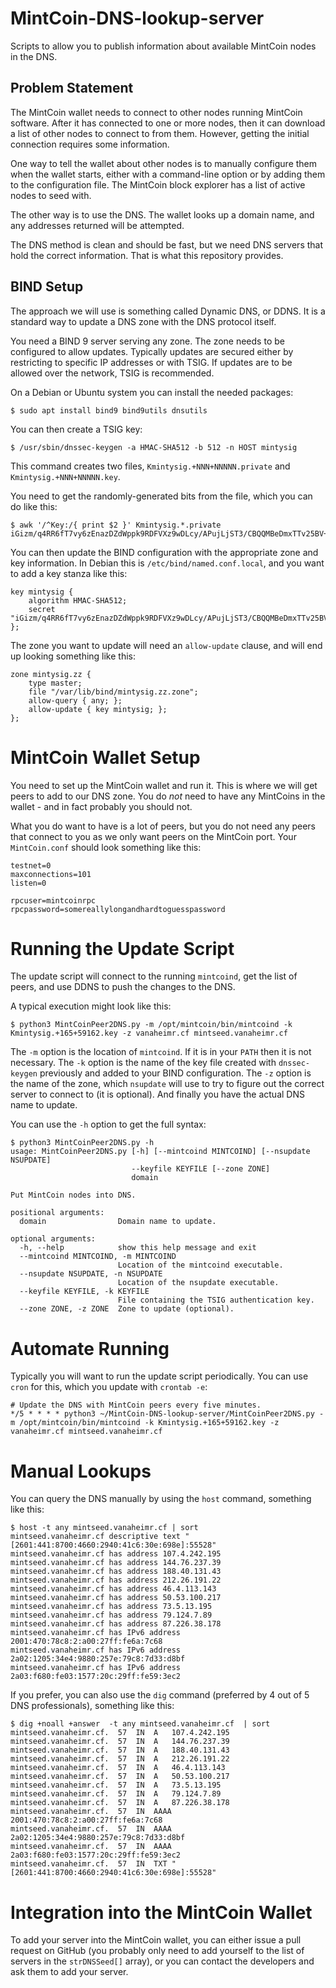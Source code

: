 # MintCoin-DNS-lookup-server
Scripts to allow you to publish information about available MintCoin
nodes in the DNS.

## Problem Statement

The MintCoin wallet needs to connect to other nodes running MintCoin
software. After it has connected to one or more nodes, then it can
download a list of other nodes to connect to from them. However,
getting the initial connection requires some information.

One way to tell the wallet about other nodes is to manually configure
them when the wallet starts, either with a command-line option or by
adding them to the configuration file. The MintCoin block explorer has
a list of active nodes to seed with.

The other way is to use the DNS. The wallet looks up a domain name,
and any addresses returned will be attempted.

The DNS method is clean and should be fast, but we need DNS servers
that hold the correct information. That is what this repository
provides.

## BIND Setup

The approach we will use is something called Dynamic DNS, or DDNS. It
is a standard way to update a DNS zone with the DNS protocol itself.

You need a BIND 9 server serving any zone. The zone needs to be
configured to allow updates. Typically updates are secured either by
restricting to specific IP addresses or with TSIG. If updates are to
be allowed over the network, TSIG is recommended.

On a Debian or Ubuntu system you can install the needed packages:

```
$ sudo apt install bind9 bind9utils dnsutils
```

You can then create a TSIG key:

```
$ /usr/sbin/dnssec-keygen -a HMAC-SHA512 -b 512 -n HOST mintysig
```

This command creates two files, `Kmintysig.+NNN+NNNNN.private` and
`Kmintysig.+NNN+NNNNN.key`. 

You need to get the randomly-generated bits from the file, which you
can do like this:

```
$ awk '/^Key:/{ print $2 }' Kmintysig.*.private
iGizm/q4RR6fT7vy6zEnazDZdWppk9RDFVXz9wDLcy/APujLjST3/CBQQMBeDmxTTv25BV+0p1FuW1V+0arZLg==
```

You can then update the BIND configuration with the appropriate zone
and key information. In Debian this is `/etc/bind/named.conf.local`,
and you want to add a key stanza like this:

```
key mintysig {
    algorithm HMAC-SHA512;
    secret "iGizm/q4RR6fT7vy6zEnazDZdWppk9RDFVXz9wDLcy/APujLjST3/CBQQMBeDmxTTv25BV+0p1FuW1V+0arZLg==";
};
```

The zone you want to update will need an `allow-update` clause, and
will end up looking something like this:

```
zone mintysig.zz {
    type master;
    file "/var/lib/bind/mintysig.zz.zone";
    allow-query { any; };
    allow-update { key mintysig; };
};
```

# MintCoin Wallet Setup

You need to set up the MintCoin wallet and run it. This is where we
will get peers to add to our DNS zone. You do _not_ need to have any
MintCoins in the wallet - and in fact probably you should not.

What you do want to have is a lot of peers, but you do not need any
peers that connect to you as we only want peers on the MintCoin port.
Your `MintCoin.conf` should look something like this:

```
testnet=0
maxconnections=101
listen=0

rpcuser=mintcoinrpc
rpcpassword=somereallylongandhardtoguesspassword
```

# Running the Update Script

The update script will connect to the running `mintcoind`, get the
list of peers, and use DDNS to push the changes to the DNS.

A typical execution might look like this:

```
$ python3 MintCoinPeer2DNS.py -m /opt/mintcoin/bin/mintcoind -k Kmintysig.+165+59162.key -z vanaheimr.cf mintseed.vanaheimr.cf
```

The `-m` option is the location of `mintcoind`. If it is in your
`PATH` then it is not necessary. The `-k` option is the name of the
key file created with `dnssec-keygen` previously and added to your
BIND configuration. The `-z` option is the name of the zone, which
`nsupdate` will use to try to figure out the correct server to connect
to (it is optional). And finally you have the actual DNS name to
update.

You can use the `-h` option to get the full syntax:

```
$ python3 MintCoinPeer2DNS.py -h
usage: MintCoinPeer2DNS.py [-h] [--mintcoind MINTCOIND] [--nsupdate
NSUPDATE]
                           --keyfile KEYFILE [--zone ZONE]
                           domain

Put MintCoin nodes into DNS.

positional arguments:
  domain                Domain name to update.

optional arguments:
  -h, --help            show this help message and exit
  --mintcoind MINTCOIND, -m MINTCOIND
                        Location of the mintcoind executable.
  --nsupdate NSUPDATE, -n NSUPDATE
                        Location of the nsupdate executable.
  --keyfile KEYFILE, -k KEYFILE
                        File containing the TSIG authentication key.
  --zone ZONE, -z ZONE  Zone to update (optional).
```

# Automate Running

Typically you will want to run the update script periodically. You can
use `cron` for this, which you update with `crontab -e`:

```
# Update the DNS with MintCoin peers every five minutes.
*/5 * * * * python3 ~/MintCoin-DNS-lookup-server/MintCoinPeer2DNS.py -m /opt/mintcoin/bin/mintcoind -k Kmintysig.+165+59162.key -z vanaheimr.cf mintseed.vanaheimr.cf
```

# Manual Lookups

You can query the DNS manually by using the `host` command, something
like this:

```
$ host -t any mintseed.vanaheimr.cf | sort
mintseed.vanaheimr.cf descriptive text "[2601:441:8700:4660:2940:41c6:30e:698e]:55528"
mintseed.vanaheimr.cf has address 107.4.242.195
mintseed.vanaheimr.cf has address 144.76.237.39
mintseed.vanaheimr.cf has address 188.40.131.43
mintseed.vanaheimr.cf has address 212.26.191.22
mintseed.vanaheimr.cf has address 46.4.113.143
mintseed.vanaheimr.cf has address 50.53.100.217
mintseed.vanaheimr.cf has address 73.5.13.195
mintseed.vanaheimr.cf has address 79.124.7.89
mintseed.vanaheimr.cf has address 87.226.38.178
mintseed.vanaheimr.cf has IPv6 address 2001:470:78c8:2:a00:27ff:fe6a:7c68
mintseed.vanaheimr.cf has IPv6 address 2a02:1205:34e4:9880:257e:79c8:7d33:d8bf
mintseed.vanaheimr.cf has IPv6 address 2a03:f680:fe03:1577:20c:29ff:fe59:3ec2
```

If you prefer, you can also use the `dig` command (preferred by 4 out
of 5 DNS professionals), something like this:

```
$ dig +noall +answer  -t any mintseed.vanaheimr.cf  | sort
mintseed.vanaheimr.cf.	57	IN	A	107.4.242.195
mintseed.vanaheimr.cf.	57	IN	A	144.76.237.39
mintseed.vanaheimr.cf.	57	IN	A	188.40.131.43
mintseed.vanaheimr.cf.	57	IN	A	212.26.191.22
mintseed.vanaheimr.cf.	57	IN	A	46.4.113.143
mintseed.vanaheimr.cf.	57	IN	A	50.53.100.217
mintseed.vanaheimr.cf.	57	IN	A	73.5.13.195
mintseed.vanaheimr.cf.	57	IN	A	79.124.7.89
mintseed.vanaheimr.cf.	57	IN	A	87.226.38.178
mintseed.vanaheimr.cf.	57	IN	AAAA	2001:470:78c8:2:a00:27ff:fe6a:7c68
mintseed.vanaheimr.cf.	57	IN	AAAA	2a02:1205:34e4:9880:257e:79c8:7d33:d8bf
mintseed.vanaheimr.cf.	57	IN	AAAA	2a03:f680:fe03:1577:20c:29ff:fe59:3ec2
mintseed.vanaheimr.cf.	57	IN	TXT	"[2601:441:8700:4660:2940:41c6:30e:698e]:55528"
```

# Integration into the MintCoin Wallet

To add your server into the MintCoin wallet, you can either issue a
pull request on GitHub (you probably only need to add yourself to the
list of servers in the `strDNSSeed[]` array), or you can contact the
developers and ask them to add your server.
